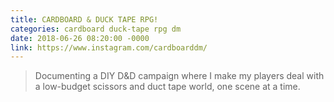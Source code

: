```yaml
---
title: CARDBOARD & DUCK TAPE RPG!
categories: cardboard duck-tape rpg dm
date: 2018-06-26 08:20:00 -0000
link: https://www.instagram.com/cardboarddm/
---
```

> Documenting a DIY D&D campaign where I make my players deal with a low-budget scissors and duct tape world, one scene at a time.
